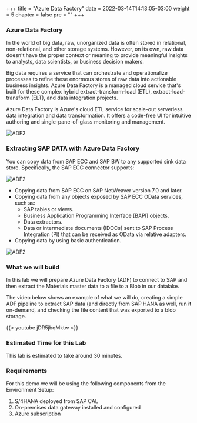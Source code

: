 +++
title = "Azure Data Factory"
date = 2022-03-14T14:13:05-03:00
weight = 5
chapter = false
pre = "<b></b>"
+++

### Azure Data Factory

In the world of big data, raw, unorganized data is often stored in relational, non-relational, and other storage systems. However, on its own, raw data doesn't have the proper context or meaning to provide meaningful insights to analysts, data scientists, or business decision makers.

Big data requires a service that can orchestrate and operationalize processes to refine these enormous stores of raw data into actionable business insights. Azure Data Factory is a managed cloud service that's built for these complex hybrid extract-transform-load (ETL), extract-load-transform (ELT), and data integration projects.

Azure Data Factory is Azure's cloud ETL service for scale-out serverless data integration and data transformation. It offers a code-free UI for intuitive authoring and single-pane-of-glass monitoring and management. 

![ADF2](/images/adf-sample1.png?height=300px)

### Extracting SAP DATA with Azure Data Factory

You can copy data from SAP ECC and SAP BW to any supported sink data store. Specifically, the SAP ECC connector supports:

![ADF2](/images/adf-sample.jpg?height=200px)

- Copying data from SAP ECC on SAP NetWeaver version 7.0 and later.
- Copying data from any objects exposed by SAP ECC OData services, such as:
    - SAP tables or views.
    - Business Application Programming Interface [BAPI] objects.
    - Data extractors.
    - Data or intermediate documents (IDOCs) sent to SAP Process Integration (PI) that can be received as OData via relative adapters.
- Copying data by using basic authentication.

![ADF2](/images/adf-sample2.png?height=400px)

### What we will build

In this lab we will prepare Azure Data Factory (ADF) to connect to SAP and then extract the Materials master data to a file to a Blob in our datalake. 

The video below shows an example of what we will do, creating a simple ADF pipeline to extract SAP data (and directly from SAP HANA as well, run it on-demand, and checking the file content that was exported to a blob storage. 

{{< youtube jDR5jbqMktw >}}

### Estimated Time for this Lab

This lab is estimated to take around 30 minutes.

### Requirements

For this demo we will be using the following components from the Environment Setup: 

1. S/4HANA deployed from SAP CAL
2. On-premises data gateway installed and configured 
3. Azure subscription